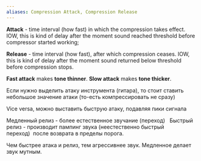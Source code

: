 ```yaml
---
aliases: Compression Attack, Compression Release
---
```


**Attack** - time interval (how fast) in which the compression takes effect. IOW, this is kind of delay after the moment sound reached threshold before compressor started working;

**Release** - time interval (how fast), after which compression ceases. IOW, this is kind of delay after the moment sound returned below threshold before compression stops.

**Fast attack** makes **tone thinner**.
**Slow attack** makes **tone thicker**.


Если нужно выделить атаку инструмента (гитара), то стоит ставить небольшое значение атаки (то-есть компрессировать не сразу)

Vice versa, можно выставить быструю атаку, подавляя пики сигнала

Медленный релиз - более естественное звучание (переход)  
Быстрый релиз - производит пампинг звука (неестественно быстрый переход)  после возврата в пределы порога.  

Чем быстрее атака и релиз, тем агрессивнее звук. Медленное делает звук мутным.
